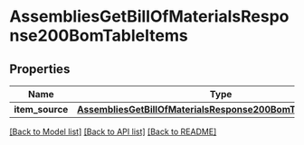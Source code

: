 # AssembliesGetBillOfMaterialsResponse200BomTableItems

## Properties
Name | Type | Description | Notes
------------ | ------------- | ------------- | -------------
**item_source** | [**AssembliesGetBillOfMaterialsResponse200BomTableItemSource**](AssembliesGetBillOfMaterialsResponse200BomTableItemSource.md) |  | [optional] 

[[Back to Model list]](../README.md#documentation-for-models) [[Back to API list]](../README.md#documentation-for-api-endpoints) [[Back to README]](../README.md)


